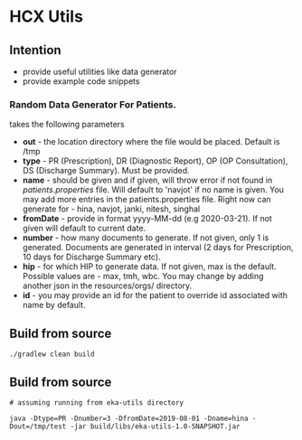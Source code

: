 # HCX Utils

## Intention
- provide useful utilities like data generator
- provide example code snippets
 

### Random Data Generator For Patients.
takes the following parameters
- **out** - the location directory where the file would be placed. Default is /tmp
- **type** - PR (Prescription), DR (Diagnostic Report), OP (OP Consultation), DS (Discharge Summary). Must be provided.
- **name** - should be given and if given, will throw error if not found in *patients.properties* file. Will default to 'navjot' if no name is given. You may add more entries in the patients.properties file. Right now can generate for - hina, navjot, janki, nitesh, singhal
- **fromDate** - provide in format yyyy-MM-dd (e.g 2020-03-21). If not given will default to current date. 
- **number** - how many documents to generate. If not given, only 1 is generated. Documents are generated in interval (2 days for Prescription, 10 days for Discharge Summary etc).
- **hip** - for which HIP to generate data. If not given, max is the default. Possible values are - max, tmh, wbc. You may change by adding another json in the resources/orgs/ directory.
- **id** - you may provide an id for the patient to override id associated with name by default.       

## Build from source

```
./gradlew clean build
```



## Build from source
```
# assuming running from eka-utils directory

java -Dtype=PR -Dnumber=3 -DfromDate=2019-08-01 -Dname=hina -Dout=/tmp/test -jar build/libs/eka-utils-1.0-SNAPSHOT.jar 

```
